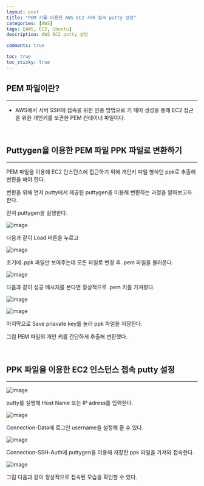 ```yaml
---
layout: post
title: "PEM 키를 이용한 AWS EC2 서버 접속 putty 설정"
categories: [AWS]
tags: [AWS, EC2, Ubuntu]
description: AWS EC2 putty 설정

comments: true

toc: true
toc_sticky: true
---
```


## PEM 파일이란?

<hr>

-   AWS에서 서버 SSH에 접속을 위한 인증 방법으로 키 페어 생성을 통해 EC2 접근을 위한 개인키를 보관한 PEM 컨테이너 파일이다.

<br>

## Puttygen을 이용한 PEM 파일 PPK 파일로 변환하기

<hr>

PEM 파일을 이용해 EC2 인스턴스에 접근하기 위해 개인키 파일 형식인 ppk로 추출해 변환을 해야 한다.

변환을 위해 먼저 putty에서 제공된 puttygen을 이용해 변환하는 과정을 알아보고자 한다.

먼저 puttygen을 실행한다.

![image](../../img/putty_generator_1.png)

다음과 같이 Load 버튼을 누르고

![image](../../img/putty_generator_2.png)

초기에 .ppk 파일만 보여주는데 모든 파일로 변경 후 .pem 파일을 불러온다.

![image](../../img/putty_generator_3.png)

다음과 같이 성공 메시지를 본다면 정상적으로 .pem 키를 가져왔다.

![image](../../img/putty_generator_4.png)

![image](../../img/putty_generator_5.png)

마지막으로 Save priavate key를 눌러 ppk 파일을 저장한다.

그럼 PEM 파일의 개인 키를 간단하게 추출해 변환했다.

<br>

## PPK 파일을 이용한 EC2 인스턴스 접속 putty 설정

<hr>

![image](../../img/putty_configuration_1.png)

putty를 실행해 Host Name 또는 IP adress를 입력한다.

![image](../../img/putty_configuration_2.png)

Connection-Data에 로그인 username을 설정해 줄 수 있다.

![image](../../img/putty_configuration_3.png)

Connection-SSH-Auth에 puttygen을 이용해 저장한 ppk 파일을 가져와 접속한다.

![image](../../img/putty_1.png)

그럼 다음과 같이 정상적으로 접속된 모습을 확인할 수 있다.
